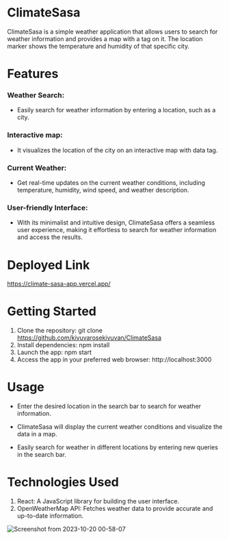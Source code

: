 # ClimateSasa
ClimateSasa is a simple weather application that allows users to search for weather information and provides a map with a tag on it. The location marker shows the temperature and humidity of that specific city.

# Features
### Weather Search: 
- Easily search for weather information by entering a location, such as a city.
  
### Interactive map:
- It visualizes the location of the city on an interactive map with data tag.
  
### Current Weather: 
- Get real-time updates on the current weather conditions, including temperature, humidity, wind speed, and weather description.
  
### User-friendly Interface: 
- With its minimalist and intuitive design, ClimateSasa offers a seamless user experience, making it effortless to search for weather information and access the results.

# Deployed Link
https://climate-sasa-app.vercel.app/

# Getting Started
1. Clone the repository: git clone https://github.com/kivuvarosekivuvan/ClimateSasa
2. Install dependencies: npm install
3. Launch the app: npm start
4. Access the app in your preferred web browser: http://localhost:3000
   
# Usage
- Enter the desired location in the search bar to search for weather information.

- ClimateSasa will display the current weather conditions and visualize the data in a map.

- Easily search for weather in different locations by entering new queries in the search bar.

# Technologies Used
1. React: A JavaScript library for building the user interface.
2. OpenWeatherMap API: Fetches weather data to provide accurate and up-to-date information.

![Screenshot from 2023-10-20 00-58-07](https://github.com/kivuvarosekivuvan/climate-sasa/assets/124133577/d89e6f8b-8d3b-445e-8946-da3b98c69b70)


